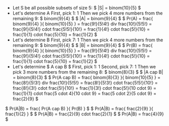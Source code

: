 <ul>
<li> Let S be all possible subsets of size 5: $ |S| = binom{10}{5} $
	<li> Let's determine A 
	      First, pick 1: 1 
	      Then we pick 4 more numbers from the remaining 9: $ binom{9}{4} $ 
	      $ |A| = binom{9}{4} $ 
	      $ Pr(A) = frac{ binom{9}{4} }{ binom{10}{5} } = frac{9!}{5!4!} div frac{10!}{5!5!} = frac{9!}{5!4!} cdot frac{5!5!}{10!} = frac{1}{4!} cdot frac{5!}{10} = frac{1}{1} cdot frac{5}{10} = frac{1}{2} $
	<li> Let's determine B 
	      First, pick 7: 1 
	      Then we pick 4 more numbers from the remaining 9: $ binom{9}{4} $ 
	      $ |B| = binom{9}{4} $ 
	      $ Pr(B) = frac{ binom{9}{4} }{ binom{10}{5} } = frac{9!}{5!4!} div frac{10!}{5!5!} = frac{9!}{5!4!} cdot frac{5!5!}{10!} = frac{1}{4!} cdot frac{5!}{10} = frac{1}{1} cdot frac{5}{10} = frac{1}{2} $
	<li> Let's determine $ A cap B $ 
	      First, pick 1: 1 
	      Second, pick 7: 1 
	      Then we pick 3 more numbers from the remaining 8: $ binom{8}{3} $ 
	      $ |A cap B| = binom{8}{3} $ 
	      $ Pr(A cap B) = frac{ binom{8}{3} }{ binom{10}{5} } = frac{8!}{5!3!} div frac{10!}{5!5!} = frac{8!}{5!3!} cdot frac{5!5!}{10!} = frac{8!}{3!} cdot frac{5!}{10!} = frac{1}{3!} cdot frac{5!}{10 cdot 9} = frac{1}{1} cdot frac{5 cdot 4}{10 cdot 9} = frac{5 cdot 2}{5 cdot 9} = frac{2}{9} $
</ul>
$ Pr(A|B) = frac{ Pr(A cap B) }{ Pr(B) } $ 
$ Pr(A|B) = frac{ frac{2}{9} }{ frac{1}{2} } $ 
$ Pr(A|B) = frac{2}{9} cdot frac{2}{1} $ 
$ Pr(A|B) = frac{4}{9} $
